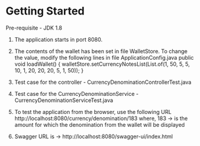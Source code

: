 # Getting Started

Pre-requisite - JDK 1.8

1. The application starts in port 8080.

2. The contents of the wallet has been set in file WalletStore. To change the value, modify the following lines in file
   ApplicationConfig.java public void loadWallet() { walletStore.setCurrencyNotesList(List.of(1, 50, 5, 5, 10, 1, 20,
   20, 20, 5, 1, 50)); }

3. Test case for the controller - CurrencyDenominationControllerTest.java

4. Test case for the CurrencyDenominationService - CurrencyDenominationServiceTest.java

5. To test the application from the browser, use the following URL
   http://localhost:8080/currency/denomination/183
   where, 183 -> is the amount for which the denomination from the wallet will be displayed

6. Swagger URL is -> http://localhost:8080/swagger-ui/index.html



